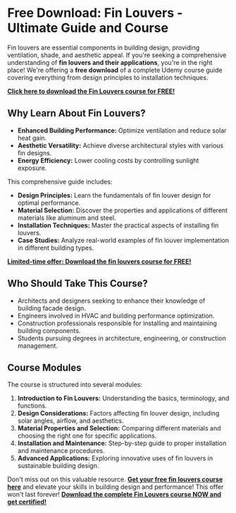 # Free Download: Fin Louvers - Ultimate Guide and Course

Fin louvers are essential components in building design, providing ventilation, shade, and aesthetic appeal. If you're seeking a comprehensive understanding of **fin louvers and their applications**, you're in the right place! We're offering a **free download** of a complete Udemy course guide covering everything from design principles to installation techniques.

[**Click here to download the Fin Louvers course for FREE!**](https://udemywork.com/fin-louvers)

## Why Learn About Fin Louvers?

*   **Enhanced Building Performance:** Optimize ventilation and reduce solar heat gain.
*   **Aesthetic Versatility:** Achieve diverse architectural styles with various fin designs.
*   **Energy Efficiency:** Lower cooling costs by controlling sunlight exposure.

This comprehensive guide includes:

*   **Design Principles:** Learn the fundamentals of fin louver design for optimal performance.
*   **Material Selection:** Discover the properties and applications of different materials like aluminum and steel.
*   **Installation Techniques:** Master the practical aspects of installing fin louvers.
*   **Case Studies:** Analyze real-world examples of fin louver implementation in different building types.

[**Limited-time offer: Download the fin louvers course for FREE!**](https://udemywork.com/fin-louvers)

## Who Should Take This Course?

*   Architects and designers seeking to enhance their knowledge of building facade design.
*   Engineers involved in HVAC and building performance optimization.
*   Construction professionals responsible for installing and maintaining building components.
*   Students pursuing degrees in architecture, engineering, or construction management.

## Course Modules

The course is structured into several modules:

1.  **Introduction to Fin Louvers:** Understanding the basics, terminology, and functions.
2.  **Design Considerations:** Factors affecting fin louver design, including solar angles, airflow, and aesthetics.
3.  **Material Properties and Selection:** Comparing different materials and choosing the right one for specific applications.
4.  **Installation and Maintenance:** Step-by-step guide to proper installation and maintenance procedures.
5.  **Advanced Applications:** Exploring innovative uses of fin louvers in sustainable building design.

Don't miss out on this valuable resource. **[Get your free fin louvers course here](https://udemywork.com/fin-louvers)** and elevate your skills in building design and performance! This offer won't last forever!
[**Download the complete Fin Louvers course NOW and get certified!**](https://udemywork.com/fin-louvers)
